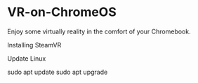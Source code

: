 # VR-on-ChromeOS
Enjoy some virtually reality in the comfort of your Chromebook.


Installing SteamVR

Update Linux

  sudo apt update
  sudo apt upgrade

  
